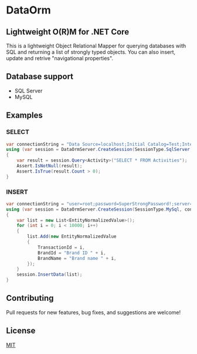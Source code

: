 DataOrm
=======

## Lightweight O(R)M for .NET Core

This is a lightweight Object Relational Mapper for querying databases with SQL and returning a list of strongly typed objects. You can also insert, update and retrive "navigational properties".

## Database support
* SQL Server
* MySQL
 
 
## Examples

### SELECT

```csharp
var connectionString = "Data Source=localhost;Initial Catalog=Test;Integrated Security=True;Connect Timeout=15;Encrypt=False;TrustServerCertificate=False";
using (var session = DataOrmServer.CreateSession(SessionType.SqlServer, connectionString))
{
    var result = session.Query<Activity>("SELECT * FROM Activities");
    Assert.IsNotNull(result);
    Assert.IsTrue(result.Count > 0);
}
```

### INSERT

```csharp
var connectionString = "user=root;password=SuperStrongPassword!;server=localhost;database=crdb_test;Character Set=utf8";
using (var session = DataOrmServer.CreateSession(SessionType.MySql, connectionString))
{
    var list = new List<EntityNormalizedValue>();
    for (int i = 0; i < 10000; i++)
    {
        list.Add(new EntityNormalizedValue
        {
            TransactionId = i,
            BrandId = "Brand ID " + i,
            BrandName = "Brand name " + i,
        });
    }
    session.InsertData(list);
}
```

## Contributing

Pull requests for new features, bug fixes, and suggestions are welcome!

## License

[MIT](https://github.com/bisand/DataOrm/blob/master/LICENSE)
